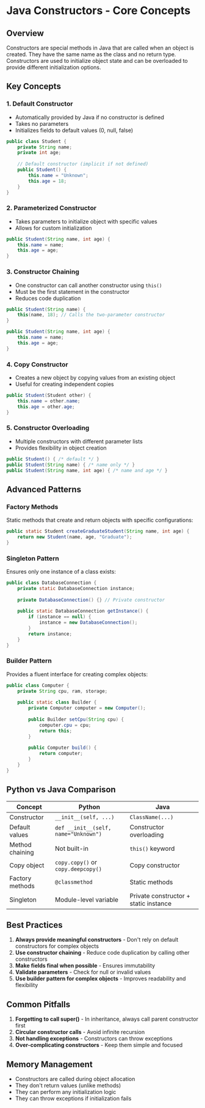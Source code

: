 # Java Constructors - Core Concepts

## Overview
Constructors are special methods in Java that are called when an object is created. They have the same name as the class and no return type. Constructors are used to initialize object state and can be overloaded to provide different initialization options.

## Key Concepts

### 1. Default Constructor
- Automatically provided by Java if no constructor is defined
- Takes no parameters
- Initializes fields to default values (0, null, false)

```java
public class Student {
    private String name;
    private int age;
    
    // Default constructor (implicit if not defined)
    public Student() {
        this.name = "Unknown";
        this.age = 18;
    }
}
```

### 2. Parameterized Constructor
- Takes parameters to initialize object with specific values
- Allows for custom initialization

```java
public Student(String name, int age) {
    this.name = name;
    this.age = age;
}
```

### 3. Constructor Chaining
- One constructor can call another constructor using `this()`
- Must be the first statement in the constructor
- Reduces code duplication

```java
public Student(String name) {
    this(name, 18); // Calls the two-parameter constructor
}

public Student(String name, int age) {
    this.name = name;
    this.age = age;
}
```

### 4. Copy Constructor
- Creates a new object by copying values from an existing object
- Useful for creating independent copies

```java
public Student(Student other) {
    this.name = other.name;
    this.age = other.age;
}
```

### 5. Constructor Overloading
- Multiple constructors with different parameter lists
- Provides flexibility in object creation

```java
public Student() { /* default */ }
public Student(String name) { /* name only */ }
public Student(String name, int age) { /* name and age */ }
```

## Advanced Patterns

### Factory Methods
Static methods that create and return objects with specific configurations:

```java
public static Student createGraduateStudent(String name, int age) {
    return new Student(name, age, "Graduate");
}
```

### Singleton Pattern
Ensures only one instance of a class exists:

```java
public class DatabaseConnection {
    private static DatabaseConnection instance;
    
    private DatabaseConnection() {} // Private constructor
    
    public static DatabaseConnection getInstance() {
        if (instance == null) {
            instance = new DatabaseConnection();
        }
        return instance;
    }
}
```

### Builder Pattern
Provides a fluent interface for creating complex objects:

```java
public class Computer {
    private String cpu, ram, storage;
    
    public static class Builder {
        private Computer computer = new Computer();
        
        public Builder setCpu(String cpu) {
            computer.cpu = cpu;
            return this;
        }
        
        public Computer build() {
            return computer;
        }
    }
}
```

## Python vs Java Comparison

| Concept | Python | Java |
|---------|--------|------|
| Constructor | `__init__(self, ...)` | `ClassName(...)` |
| Default values | `def __init__(self, name="Unknown")` | Constructor overloading |
| Method chaining | Not built-in | `this()` keyword |
| Copy object | `copy.copy()` or `copy.deepcopy()` | Copy constructor |
| Factory methods | `@classmethod` | Static methods |
| Singleton | Module-level variable | Private constructor + static instance |

## Best Practices

1. **Always provide meaningful constructors** - Don't rely on default constructors for complex objects
2. **Use constructor chaining** - Reduce code duplication by calling other constructors
3. **Make fields final when possible** - Ensures immutability
4. **Validate parameters** - Check for null or invalid values
5. **Use builder pattern for complex objects** - Improves readability and flexibility

## Common Pitfalls

1. **Forgetting to call super()** - In inheritance, always call parent constructor first
2. **Circular constructor calls** - Avoid infinite recursion
3. **Not handling exceptions** - Constructors can throw exceptions
4. **Over-complicating constructors** - Keep them simple and focused

## Memory Management

- Constructors are called during object allocation
- They don't return values (unlike methods)
- They can perform any initialization logic
- They can throw exceptions if initialization fails
